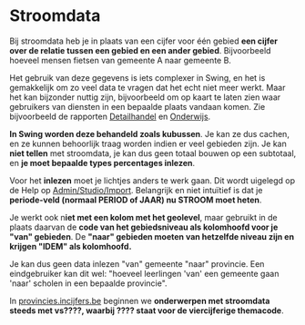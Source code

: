 # Stroomdata

Bij stroomdata heb je in plaats van een cijfer voor één gebied **een cijfer over de relatie tussen een gebied en een ander gebied**.
Bijvoorbeeld hoeveel mensen fietsen van gemeente A naar gemeente B.

Het gebruik van deze gegevens is iets complexer in Swing, en het is gemakkelijk om zo veel data te vragen dat het echt niet meer werkt.
Maar het kan bijzonder nuttig zijn, bijvoorbeeld om op kaart te laten zien waar gebruikers van diensten in een bepaalde plaats vandaan komen. 
Zie bijvoorbeeld de rapporten [Detailhandel](https://provincies.incijfers.be/databank/report/?id=rapport_detailhandel&input_geo=gemeente_41002) en [Onderwijs](https://provincies.incijfers.be/databank/report/?id=rapport_onderwijs&input_geo=gemeente_41002).

**In Swing worden deze behandeld zoals kubussen**. Je kan ze dus cachen, en ze kunnen behoorlijk traag worden indien er veel gebieden zijn.
Je kan **niet tellen** met stroomdata, je kan dus geen totaal bouwen op een subtotaal, en **je moet bepaalde types percentages inlezen**.

Voor het **inlezen** moet je lichtjes anders te werk gaan. Dit wordt uigelegd op de Help op [Admin/Studio/Import](https://provincies.incijfers.be/Admin/Studio/Import). Belangrijk en niet intuïtief is dat je **periode-veld (normaal PERIOD of JAAR) nu STROOM moet heten**.

Je werkt ook n**iet met een kolom met het geolevel**, maar gebruikt in de plaats daarvan de **code van het gebiedsniveau als kolomhoofd voor je "van" gebieden**. De **"naar" gebieden moeten van hetzelfde niveau zijn en krijgen "IDEM" als kolomhoofd.**

Je kan dus geen data inlezen "van" gemeente "naar" provincie. Een eindgebruiker kan dit wel: "hoeveel leerlingen 'van' een gemeente gaan 'naar' scholen in een bepaalde provincie".

In [provincies.incijfers.be](provincies.incijfers.be) beginnen we **onderwerpen met stroomdata steeds met vs????, waarbij ???? staat voor de viercijferige themacode**.
